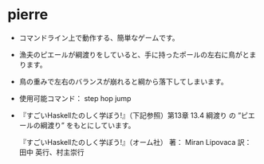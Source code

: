 # pierre
- コマンドライン上で動作する、簡単なゲームです。
- 漁夫のピエールが綱渡りをしていると、手に持ったポールの左右に鳥がとまります。
- 鳥の重みで左右のバランスが崩れると綱から落下してしまいます。
- 使用可能コマンド：
    step
    hop
    jump

- 『すごいHaskellたのしく学ぼう!』（下記参照）第13章 13.4 綱渡り の
  ”ピエールの綱渡り” をもとにしています。

  『すごいHaskellたのしく学ぼう!』（オーム社）
    著： Miran Lipovaca
    訳： 田中 英行、村主崇行


